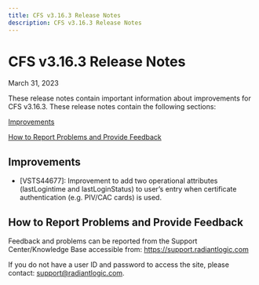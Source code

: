 ```yaml
---
title: CFS v3.16.3 Release Notes
description: CFS v3.16.3 Release Notes
---
```


# CFS v3.16.3 Release Notes

March 31, 2023

These release notes contain important information about improvements for CFS v3.16.3. 
These release notes contain the following sections:

[Improvements](#improvements)

[How to Report Problems and Provide Feedback](#how-to-report-problems-and-provide-feedback)

## Improvements

-	[VSTS44677]: Improvement to add two operational attributes (lastLogintime and lastLoginStatus) to user’s entry when certificate authentication (e.g. PIV/CAC cards) is used.


## How to Report Problems and Provide Feedback

Feedback and problems can be reported from the Support Center/Knowledge Base accessible from: https://support.radiantlogic.com 

If you do not have a user ID and password to access the site, please contact: support@radiantlogic.com.

